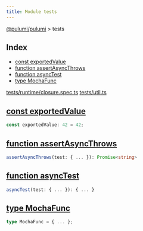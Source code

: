 ```yaml
---
title: Module tests
---
```


<a href="../index.html">@pulumi/pulumi</a> &gt; tests

<h2 class="pdoc-module-header">Index</h2>

* <a href="#exportedValue">const exportedValue</a>
* <a href="#assertAsyncThrows">function assertAsyncThrows</a>
* <a href="#asyncTest">function asyncTest</a>
* <a href="#MochaFunc">type MochaFunc</a>

<a href="https://github.com/pulumi/pulumi/blob/master/sdk/nodejs/tests/runtime/closure.spec.ts">tests/runtime/closure.spec.ts</a> <a href="https://github.com/pulumi/pulumi/blob/master/sdk/nodejs/tests/util.ts">tests/util.ts</a> 


<h2 class="pdoc-module-header" id="exportedValue">
<a class="pdoc-member-name" href="https://github.com/pulumi/pulumi/blob/master/sdk/nodejs/tests/runtime/closure.spec.ts#L35">const exportedValue</a>
</h2>

```typescript
const exportedValue: 42 = 42;
```

<h2 class="pdoc-module-header" id="assertAsyncThrows">
<a class="pdoc-member-name" href="https://github.com/pulumi/pulumi/blob/master/sdk/nodejs/tests/util.ts#L40">function assertAsyncThrows</a>
</h2>

```typescript
assertAsyncThrows(test: { ... }): Promise<string>
```

<h2 class="pdoc-module-header" id="asyncTest">
<a class="pdoc-member-name" href="https://github.com/pulumi/pulumi/blob/master/sdk/nodejs/tests/util.ts#L21">function asyncTest</a>
</h2>

```typescript
asyncTest(test: { ... }): { ... }
```

<h2 class="pdoc-module-header" id="MochaFunc">
<a class="pdoc-member-name" href="https://github.com/pulumi/pulumi/blob/master/sdk/nodejs/tests/util.ts#L17">type MochaFunc</a>
</h2>

```typescript
type MochaFunc = { ... };
```


